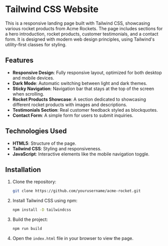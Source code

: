 # Tailwind CSS Website

This is a responsive landing page built with Tailwind CSS, showcasing various rocket products from Acme Rockets. The page includes sections for a hero introduction, rocket products, customer testimonials, and a contact form. It is designed with modern web design principles, using Tailwind's utility-first classes for styling.

## Features
- **Responsive Design**: Fully responsive layout, optimized for both desktop and mobile devices.
- **Dark Mode**: Automatic switching between light and dark themes.
- **Sticky Navigation**: Navigation bar that stays at the top of the screen when scrolling.
- **Rocket Products Showcase**: A section dedicated to showcasing different rocket products with images and descriptions.
- **Testimonials Section**: Real customer feedback styled as blockquotes.
- **Contact Form**: A simple form for users to submit inquiries.

## Technologies Used
- **HTML5**: Structure of the page.
- **Tailwind CSS**: Styling and responsiveness.
- **JavaScript**: Interactive elements like the mobile navigation toggle.
  
## Installation

1. Clone the repository:
   ```bash
   git clone https://github.com/yourusername/acme-rocket.git
   ```
2. Install Tailwind CSS using npm:
   ```bash
   npm install -D tailwindcss
   ```
3. Build the project:
   ```bash
   npm run build
   ```
4. Open the `index.html` file in your browser to view the page.
